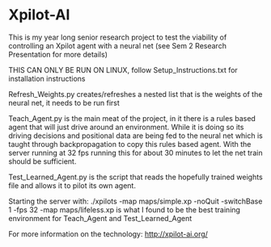 # Xpilot-AI

This is my year long senior research project to test the viability of controlling an Xpilot agent with a neural net (see Sem 2 Research Presentation for more details)

THIS CAN ONLY BE RUN ON LINUX, follow Setup_Instructions.txt for installation instructions

Refresh_Weights.py creates/refreshes a nested list that is the weights of the neural net, it needs to be run first

Teach_Agent.py is the main meat of the project, in it there is a rules based agent that will just drive around an environment. While it is doing so its driving decisions and positional data are being fed to the neural net which is taught through backpropagation to copy this rules based agent. With the server running at 32 fps running this for about 30 minutes to let the net train should be sufficient.

Test_Learned_Agent.py is the script that reads the hopefully trained weights file and allows it to pilot its own agent.

Starting the server with: 
./xpilots -map maps/simple.xp -noQuit -switchBase 1 -fps 32 -map maps/lifeless.xp
is what I found to be the best training environment for Teach_Agent and Test_Learned_Agent

For more information on the technology:  http://xpilot-ai.org/
